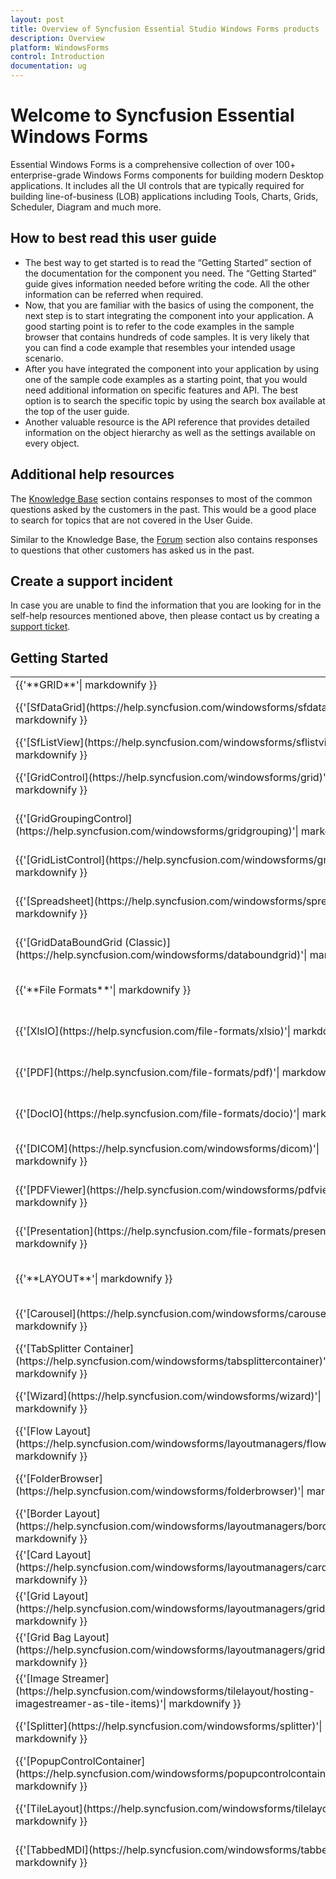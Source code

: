 ```yaml
---
layout: post
title: Overview of Syncfusion Essential Studio Windows Forms products
description: Overview
platform: WindowsForms
control: Introduction
documentation: ug
---
```


# Welcome to Syncfusion Essential Windows Forms

Essential Windows Forms is a comprehensive collection of over 100+ enterprise-grade Windows Forms components for building modern Desktop applications. It includes all the UI controls that are typically required for building line-of-business (LOB) applications including Tools, Charts, Grids, Scheduler, Diagram and much more.

## How to best read this user guide

* The best way to get started is to read the “Getting Started” section of the documentation for the component you need. The “Getting Started” guide gives information needed before writing the code. All the other information can be referred when required.
* Now, that you are familiar with the basics of using the component, the next step is to start integrating the component into your application. A good starting point is to refer to the code examples in the sample browser that contains hundreds of code samples. It is very likely that you can find a code example that resembles your intended usage scenario.
* After you have integrated the component into your application by using one of the sample code examples as a starting point, that you would need additional information on specific features and API. The best option is to search the specific topic by using the search box available at the top of the user guide.
* Another valuable resource is the API reference that provides detailed information on the object hierarchy as well as the settings available on every object.

## Additional help resources


The [Knowledge Base](http://www.syncfusion.com/kb/windowsforms) section contains responses to most of the common questions asked by the customers in the past. This would be a good place to search for topics that are not covered in the User Guide.

Similar to the Knowledge Base, the [Forum](http://www.syncfusion.com/forums/windowsforms) section also contains responses to questions that other customers has asked us in the past.

## Create a support incident

In case you are unable to find the information that you are looking for in the self-help resources mentioned above, then please contact us by creating a [support ticket](https://www.syncfusion.com/support/directtrac/incidents).

## Getting Started

<table>
<tr>
<td>
{{'**GRID**'| markdownify }}
</td>
<td>
{{'**DATA VISUALIZATION**'| markdownify }}
</td>
<td>
{{'**DATA SCIENCE**'| markdownify }}
</td>
<td>
{{'**EDITORS**'| markdownify }}
</td>
</tr>
<tr>
<td>
{{'[SfDataGrid](https://help.syncfusion.com/windowsforms/sfdatagrid)'| markdownify }}
</td>
<td>
{{'[Chart](https://help.syncfusion.com/windowsforms/chart)'| markdownify }}
</td>
<td>
{{'[Predictive Analytics](https://help.syncfusion.com/predictive-analytics/pmml-execution-engine/overview)'| markdownify }}
</td>
<td>
{{'[Autocomplete](https://help.syncfusion.com/windowsforms/autocomplete)'| markdownify }}
</td>
</tr>
<tr>
<td>
{{'[SfListView](https://help.syncfusion.com/windowsforms/sflistview)'| markdownify }}
</td>
<td>
{{'[Sparkline](https://help.syncfusion.com/windowsforms/sparkline)'| markdownify }}
</td>
<td>
{{'**NAVIGATION**'| markdownify }}
</td>
<td>
{{'[Calculator](https://help.syncfusion.com/windowsforms/calculator)'| markdownify }}
</td>
</tr>
<tr>
<td>
{{'[GridControl](https://help.syncfusion.com/windowsforms/grid)'| markdownify }}
</td>
<td>
{{'[Diagram](https://help.syncfusion.com/windowsforms/diagram)'| markdownify }}
</td>
<td>
{{'[RibbonControlAdv](https://help.syncfusion.com/windowsforms/ribboncontroladv)'| markdownify }}
</td>
<td>
{{'[SyntaxEditor](https://help.syncfusion.com/windowsforms/syntaxeditor)'| markdownify }}
</td>
</tr>
<tr>
<td>
{{'[GridGroupingControl](https://help.syncfusion.com/windowsforms/gridgrouping)'| markdownify }}
</td>
<td>
{{'[Barcode](https://help.syncfusion.com/windowsforms/barcode)'| markdownify }}
</td>
<td>
{{'[RibbonPanel MergeContainer](https://help.syncfusion.com/windowsforms/ribboncontroladv/ribbon-merging)'| markdownify }}
</td>
<td>
{{'[SfComboBox](https://help.syncfusion.com/windowsforms/sfcombobox)'| markdownify }}
</td>
</tr>
<tr>
<td>
{{'[GridListControl](https://help.syncfusion.com/windowsforms/gridlist)'| markdownify }}

</td>
<td>
{{'[Schedule](https://help.syncfusion.com/windowsforms/schedule)'| markdownify }}
</td>
<td>
{{'[RibbonForm](https://help.syncfusion.com/windowsforms/ribboncontroladv/ribbon-form)'| markdownify }}
</td>
<td>
{{'[ComboBox Autocomplete](https://help.syncfusion.com/windowsforms/comboboxautocomplete)'| markdownify }}
</td>
</tr>
<tr>
<td>
{{'[Spreadsheet](https://help.syncfusion.com/windowsforms/spreadsheet)'| markdownify }}
</td>
<td>
{{'[BulletGraph](https://help.syncfusion.com/windowsforms/bulletgraph)'| markdownify }}
</td>
<td>
{{'[SfForm](https://help.syncfusion.com/windowsforms/sfform)'| markdownify }}
</td>
<td>
{{'[ComboBoxBase](https://help.syncfusion.com/windowsforms/comboboxbase)'| markdownify }}
</td>
</tr>
<tr>
<td>
{{'[GridDataBoundGrid (Classic)](https://help.syncfusion.com/windowsforms/databoundgrid)'| markdownify }}
</td>
<td>
{{'[Maps](https://help.syncfusion.com/windowsforms/maps)'| markdownify }}
</td>
<td>
{{'[Office2007Form](https://help.syncfusion.com/windowsforms/office2007form)'| markdownify }}
</td>
<td>
{{'[TrackBarEx](https://help.syncfusion.com/windowsforms/trackbarex)'| markdownify }}
</td>
</tr>
<tr>
<td>
{{'**File Formats**'| markdownify }}
</td>
<td>
{{'[TreeMap](https://help.syncfusion.com/windowsforms/treemap)'| markdownify }}
</td>
<td>
{{'[Office2010Form](https://help.syncfusion.com/windowsforms/office2010form)'| markdownify }}
</td>
<td>
{{'[SfButton](https://help.syncfusion.com/windowsforms/sfbutton)'| markdownify }}
</td>
</tr>
<tr>
<td>
{{'[XlsIO](https://help.syncfusion.com/file-formats/xlsio)'| markdownify }}
</td>
<td>
{{'[Radial Gauge](https://help.syncfusion.com/windowsforms/gauge/radial-gauge)'| markdownify }}
</td>
<td>
{{'[DockingManager](https://help.syncfusion.com/windowsforms/dockingmanager)'| markdownify }}
</td>
<td>
{{'[ButtonAdv](https://help.syncfusion.com/windowsforms/buttonadv)'| markdownify }}
</td>
</tr>
<tr>
<td>
{{'[PDF](https://help.syncfusion.com/file-formats/pdf)'| markdownify }}
</td>
<td>
{{'[Linear Gauge](https://help.syncfusion.com/windowsforms/gauge/linear-gauge)'| markdownify }}
</td>
<td>
{{'[CommandBars](https://help.syncfusion.com/windowsforms/commandbar)'| markdownify }}
</td>
<td>
{{'[ButtonEdit](https://help.syncfusion.com/windowsforms/buttonedit)'| markdownify }}
</td>
</tr>
<tr>
<td>
{{'[DocIO](https://help.syncfusion.com/file-formats/docio)'| markdownify }}
</td>
<td>
{{'[Digital Gauge](https://help.syncfusion.com/windowsforms/gauge/digital-gauge)'| markdownify }}
</td>
<td>
{{'[GroupView](https://help.syncfusion.com/windowsforms/groupview/overview)'| markdownify }}
</td>
<td>
{{'[FontComboBox](https://help.syncfusion.com/windowsforms/fontcombobox)'| markdownify }}
</td>
</tr>
<tr>
<td>
{{'[DICOM](https://help.syncfusion.com/windowsforms/dicom)'| markdownify }}
</td>
<td>
{{'[SfSmithChart](https://help.syncfusion.com/windowsforms/sfsmithchart)'| markdownify }}
</td>
<td>
{{'[MulticolumnTreeView](https://help.syncfusion.com/windowsforms/multicolumntreeview)'| markdownify }}
</td>
<td>
{{'[FontListBox](https://help.syncfusion.com/windowsforms/fontlistbox)'| markdownify }}
</td>
</tr>
<tr>
<td>
{{'[PDFViewer](https://help.syncfusion.com/windowsforms/pdfviewer)'| markdownify }}
</td>
<td>
{{'**NOTIFICATION**'| markdownify }}
</td>
<td>
{{'[TreeView](https://help.syncfusion.com/windowsforms/treeview/overview)'| markdownify }}
</td>
<td>
{{'[ColorUI](https://help.syncfusion.com/windowsforms/colorui/overview)'| markdownify }}
</td>
</tr>
<tr>
<td>
{{'[Presentation](https://help.syncfusion.com/file-formats/presentation)'| markdownify }}
</td>
<td>
{{'[SfTooltip](https://help.syncfusion.com/windowsforms/sftooltip)'| markdownify }}
</td>
<td>
{{'[SfScrollFrame](https://help.syncfusion.com/windowsforms/sfscrollframe)'| markdownify }}
</td>
<td>
{{'[BannerText](https://help.syncfusion.com/windowsforms/bannertextprovider)'| markdownify }}
</td>
</tr>
<tr>
<td>
{{'**LAYOUT**'| markdownify }}
</td>
<td>
{{'[ProgressBarAdv](https://help.syncfusion.com/windowsforms/progressbaradv)'| markdownify }}
</td>
<td>
{{'[GroupBar](https://help.syncfusion.com/windowsforms/groupbar/overview)'| markdownify }}
</td>
<td>
{{'[EditableList](https://help.syncfusion.com/windowsforms/editablelist)'| markdownify }}
</td>
</tr>
<tr>
<td>
{{'[Carousel](https://help.syncfusion.com/windowsforms/carousel)'| markdownify }}
</td>
<td>
{{'[StatusBarAdv](https://help.syncfusion.com/windowsforms/statusbaradv)'| markdownify }}
</td>
<td>
{{'[XPTaskbar](https://help.syncfusion.com/windowsforms/xptaskbar)'| markdownify }}
</td>
<td>
{{'[CurrencyEdit](https://help.syncfusion.com/windowsforms/currencyedit/)'| markdownify }}
</td>
</tr>
<tr>
<td>
{{'[TabSplitter Container](https://help.syncfusion.com/windowsforms/tabsplittercontainer)'| markdownify }}
</td>
<td>
{{'[StatusStripEx](https://help.syncfusion.com/windowsforms/statusstripex)'| markdownify }}
</td>
<td>
{{'[XPTaskPane](https://help.syncfusion.com/windowsforms/xptaskpane)'| markdownify }}
</td>
<td>
{{'[CurrencyTextBox](https://help.syncfusion.com/windowsforms/currencytextbox)'| markdownify }}
</td>
</tr>
<tr>
<td>
{{'[Wizard](https://help.syncfusion.com/windowsforms/wizard)'| markdownify }}
</td>
<td>
{{'[Splash](https://help.syncfusion.com/windowsforms/splash)'| markdownify }}
</td>
<td>
{{'[MetroForm](https://help.syncfusion.com/windowsforms/metroform)'| markdownify }}
</td>
<td>
{{'[DomainUpdownExt](https://help.syncfusion.com/windowsforms/domainupdownext)'| markdownify }}
</td>
</tr>
<tr>
<td>
{{'[Flow Layout](https://help.syncfusion.com/windowsforms/layoutmanagers/flowlayout)'| markdownify }}
</td>
<td>
{{'[StatusBarAdvPanel](https://help.syncfusion.com/windowsforms/statusbaradvpanel)'| markdownify }}
</td>
<td>
{{'[MainframeBarManager](https://help.syncfusion.com/windowsforms/menus)'| markdownify }}
</td>
<td>
{{'[SfNumeric TextBox](https://help.syncfusion.com/windowsforms/sfnumerictextbox)'| markdownify }}
</td>
</tr>
<tr>
<td>
{{'[FolderBrowser](https://help.syncfusion.com/windowsforms/folderbrowser)'| markdownify }}
</td>
<td>
{{'[ToolStripEx](https://help.syncfusion.com/windowsforms/ribboncontroladv/toolstripex)'| markdownify }}
</td>
<td>
{{'[PopupMenu](https://help.syncfusion.com/windowsforms/menus)'| markdownify }}
</td>
<td>
{{'[DoubleTextBox](https://help.syncfusion.com/windowsforms/doubletextbox)'| markdownify }}
</td>
</tr>
<tr>
<td>
{{'[Border Layout](https://help.syncfusion.com/windowsforms/layoutmanagers/borderlayout)'| markdownify }}
</td>
<td>
{{'[AutoLabel](https://help.syncfusion.com/windowsforms/autolabel)'| markdownify }}
</td>
<td>
{{'[XPToolbar](https://help.syncfusion.com/windowsforms/xptoolbar)'| markdownify }}
</td>
<td>
{{'[IntegerTextBox](https://help.syncfusion.com/windowsforms/integertextbox)'| markdownify }}
</td>
</tr>
<tr>
<td>
{{'[Card Layout](https://help.syncfusion.com/windowsforms/layoutmanagers/cardlayout)'| markdownify }}
</td>
<td>
{{'[SplashPanel](https://help.syncfusion.com/windowsforms/splashpanel)'| markdownify }}
</td>
<td>
{{'[ContextMenuStripEx](https://help.syncfusion.com/windowsforms/contextmenustripex)'| markdownify }}
</td>
<td>
{{'[MaskedEditBox](https://help.syncfusion.com/windowsforms/maskededitbox)'| markdownify }}
</td>
</tr>
<tr>
<td>
{{'[Grid Layout](https://help.syncfusion.com/windowsforms/layoutmanagers/gridlayout)'| markdownify }}
</td>
<td>
{{'[GradientPanel](https://help.syncfusion.com/windowsforms/gradientpanel)'| markdownify }}
</td>
<td>
{{'[NavigationView](https://help.syncfusion.com/windowsforms/navigationview)'| markdownify }}
</td>
<td>
{{'[NumericUpDownExt](https://help.syncfusion.com/windowsforms/numericupdownext)'| markdownify }}
</td>
</tr>
<tr>
<td>
{{'[Grid Bag Layout](https://help.syncfusion.com/windowsforms/layoutmanagers/gridbaglayout)'| markdownify }}
</td>
<td>
{{'[GradientLabel](https://help.syncfusion.com/windowsforms/gradientlabel)'| markdownify }}
</td>
<td>
{{'[TreeNavigator](https://help.syncfusion.com/windowsforms/treenavigator)'| markdownify }}
</td>
<td>
{{'[PercentTextBox](https://help.syncfusion.com/windowsforms/percenttextbox)'| markdownify }}
</td>
</tr>
<tr>
<td>
{{'[Image Streamer](https://help.syncfusion.com/windowsforms/tilelayout/hosting-imagestreamer-as-tile-items)'| markdownify }}
</td>
<td>
{{'[HubTile](https://help.syncfusion.com/windowsforms/hubtile)'| markdownify }}
</td>
<td>
{{'[TabControlAdv](https://help.syncfusion.com/windowsforms/tabcontroladv)'| markdownify }}
</td>
<td>
{{'[TextBoxExt](https://help.syncfusion.com/windowsforms/textboxext)'| markdownify }}
</td>
</tr>
<tr>
<td>
{{'[Splitter](https://help.syncfusion.com/windowsforms/splitter)'| markdownify }}
</td>
<td>
{{'[GradientPanelExt](https://help.syncfusion.com/windowsforms/gradientpanelext)'| markdownify }}
</td>
<td>
{{'[ChildFrameBarManager](https://help.syncfusion.com/windowsforms/menus)'| markdownify }}
</td>
<td>
{{'[Multicolumn ComboBox](https://help.syncfusion.com/windowsforms/multicolumncombobox)'| markdownify }}
</td>
</tr>
<tr>
<td>
{{'[PopupControlContainer](https://help.syncfusion.com/windowsforms/popupcontrolcontainer)'| markdownify }}
</td>
<td>
{{'[SuperToolTip](https://help.syncfusion.com/windowsforms/supertooltip)'| markdownify }}
</td>
<td>
{{'[GridRecordNavigationControl](https://help.syncfusion.com/windowsforms/gridrecordnavigation/overview)'| markdownify }}
</td>
<td>
{{'[Multiselection ComboBox](https://help.syncfusion.com/windowsforms/multiselectioncombobox)'| markdownify }}
</td>
</tr>
<tr>
<td>
{{'[TileLayout](https://help.syncfusion.com/windowsforms/tilelayout)'| markdownify }}
</td>
<td>
{{'**MISCELLANEOUS**'| markdownify }}
</td>
<td>
{{'[RadialMenu](https://help.syncfusion.com/windowsforms/radialmenu)'| markdownify }}
</td>
<td>
{{'[RangeSlider](https://help.syncfusion.com/windowsforms/rangeslider)'| markdownify }}
</td>
</tr>
<tr>
<td>
{{'[TabbedMDI](https://help.syncfusion.com/windowsforms/tabbedmdi)'| markdownify }}
</td>
<td>
{{'[QTP Add-on](https://help.syncfusion.com/windowsforms/testing/uft/)'| markdownify }}
</td>
<td>
{{'[MDIChildForms](https://help.syncfusion.com/windowsforms/mdichildforms)'| markdownify }}
</td>
<td>
{{'[ComboBoxAdv](https://help.syncfusion.com/windowsforms/comboboxadv)'| markdownify }}
</td>
</tr>
<tr>
<td>

</td>
<td>
{{'[SpellCheckerAdv](https://help.syncfusion.com/windowsforms/spellcheckeradv)'| markdownify }}
</td>
<td>
{{'[NavigationDrawer](https://help.syncfusion.com/windowsforms/navigationdrawer)'| markdownify }}
</td>
<td>
{{'[RadioButtonAdv](https://help.syncfusion.com/windowsforms/radiobuttonadv)'| markdownify }}
</td>
</tr>
<tr>
<td>

</td>
<td>
{{'[Clock](https://help.syncfusion.com/windowsforms/clock)'| markdownify }}
</td>
<td>
{{'[ScrollersFrame](https://help.syncfusion.com/windowsforms/scrollersframe)'| markdownify }}
</td>
<td>
{{'[CheckBoxAdv](https://help.syncfusion.com/windowsforms/checkboxadv)'| markdownify }}
</td>
</tr>
<tr>
<td>

</td>
<td>
{{'[HTMLUI](https://help.syncfusion.com/windowsforms/htmlui)'| markdownify }}
</td>
<td>
{{'**BUSINESS INTELLIGENCE**'| markdownify }}
</td>
<td>
{{'[ComboDropDown](https://help.syncfusion.com/windowsforms/combodropdown)'| markdownify }}
</td>
</tr>
<tr>
<td>

</td>
<td>
{{'[Grouping](https://help.syncfusion.com/windowsforms/grouping)'| markdownify }}
</td>
<td>
{{'[PivotGrid](https://help.syncfusion.com/windowsforms/pivotgrid)'| markdownify }}
</td>
<td>
{{'[SplitButton](https://help.syncfusion.com/windowsforms/splitbutton)'| markdownify }}
</td>
</tr>
<tr>
<td>

</td>
<td>
{{'[Calculate](https://help.syncfusion.com/windowsforms/calculate)'| markdownify }}
</td>
<td>
{{'[PivotChart](https://help.syncfusion.com/windowsforms/pivotchart)'| markdownify }}
</td>
<td>
{{'[SplitContainerAdv](https://help.syncfusion.com/windowsforms/splitcontaineradv)'| markdownify }}
</td>
</tr>
<tr>
<td>

</td>
<td>
{{'[SkinManager](https://help.syncfusion.com/windowsforms/skinmanager)'| markdownify }}
</td>
<td>

</td>
<td>
{{'[ColorPickerUIAdv](https://help.syncfusion.com/windowsforms/colorpickeruiadv)'| markdownify }}
</td>
</tr>
<tr>
<td>

</td>
<td>
{{'[MessageBoxAdv](https://help.syncfusion.com/windowsforms/messageboxadv)'| markdownify }}
</td>
<td>

</td>
<td>
{{'[ColorPicker Button](https://help.syncfusion.com/windowsforms/colorpickerbutton)'| markdownify }}
</td>
</tr>
<tr>
<td>

</td>
<td>
{{'[SfSkinManager](https://help.syncfusion.com/windowsforms/sfskinmanager)'| markdownify }}
</td>
<td>

</td>
<td>
{{'[RadialSlider](https://help.syncfusion.com/windowsforms/radialslider)'| markdownify }}
</td>
</tr>
<tr>
<td>

</td>
<td>

</td>
<td>

</td>
<td>
{{'[Rating](https://help.syncfusion.com/windowsforms/rating/overview)'| markdownify }}
</td>
</tr>
<tr>
<td>

</td>
<td>

</td>
<td>

</td>
<td>
{{'[ToggleButton](https://help.syncfusion.com/windowsforms/togglebutton)'| markdownify }}
</td>
</tr>
<tr>
<td>

</td>
<td>

</td>
<td>

</td>
<td>
{{'[SfCalendar](https://help.syncfusion.com/windowsforms/sfcalendar)'| markdownify }}
</td>
</tr>
<tr>
<td>

</td>
<td>

</td>
<td>

</td>
<td>
{{'[SfDateTimeEdit](https://help.syncfusion.com/windowsforms/sfdatetimeedit)'| markdownify }}
</td>
</tr>
<tr>
<td>

</td>
<td>

</td>
<td>

</td>
<td>
{{'[DateTimePickerAdv](https://help.syncfusion.com/windowsforms/datetimepickeradv)'| markdownify }}
</td>
</tr>
<tr>
<td>

</td>
<td>

</td>
<td>

</td>
<td>
{{'[Calendar](https://help.syncfusion.com/windowsforms/calendar)'| markdownify }}
</td>
</tr>
<tr>
<td>

</td>
<td>

</td>
<td>

</td>
<td>
{{'[MonthCalendarAdv](https://help.syncfusion.com/windowsforms/monthcalendaradv)'| markdownify }}
</td>
</tr>
</table>
<style type="text/css">
.post .post-content table, .post .post-content table tr td{
border: 0 none;
}
</style>